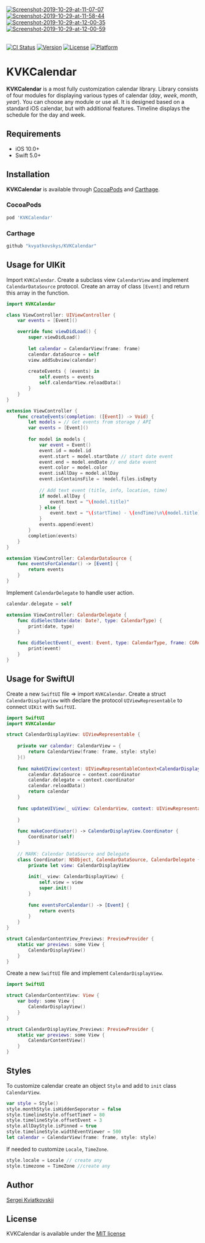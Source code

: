 <a href="https://postimg.cc/BLBC07wH" target="_blank"><img src="https://i.postimg.cc/BLBC07wH/Screenshot-2019-10-29-at-11-07-07.png" alt="Screenshot-2019-10-29-at-11-07-07"/></a> <a href="https://postimg.cc/QKNJxgRP" target="_blank"><img src="https://i.postimg.cc/QKNJxgRP/Screenshot-2019-10-29-at-11-58-44.png" alt="Screenshot-2019-10-29-at-11-58-44"/></a> <a href="https://postimg.cc/f30wpxFc" target="_blank"><img src="https://i.postimg.cc/f30wpxFc/Screenshot-2019-10-29-at-12-00-35.png" alt="Screenshot-2019-10-29-at-12-00-35"/></a> <a href="https://postimg.cc/tZQXjsQL" target="_blank"><img src="https://i.postimg.cc/tZQXjsQL/Screenshot-2019-10-29-at-12-00-59.png" alt="Screenshot-2019-10-29-at-12-00-59"/></a><br/><br/>

[![CI Status](https://img.shields.io/travis/kvyatkovskys/KVKCalendar.svg?style=flat)](https://travis-ci.org/kvyatkovskys/KVKCalendar)
[![Version](https://img.shields.io/cocoapods/v/KVKCalendar.svg?style=flat)](https://cocoapods.org/pods/KVKCalendar)
[![License](https://img.shields.io/cocoapods/l/KVKCalendar.svg?style=flat)](https://cocoapods.org/pods/KVKCalendar)
[![Platform](https://img.shields.io/cocoapods/p/KVKCalendar.svg?style=flat)](https://cocoapods.org/pods/KVKCalendar)

# KVKCalendar

**KVKCalendar** is a most fully customization calendar library. Library consists of four modules for displaying various types of calendar (*day*, *week*, *month*, *year*). You can choose any module or use all. It is designed based on a standard iOS calendar, but with additional features. Timeline displays the schedule for the day and week.

## Requirements

- iOS 10.0+
- Swift 5.0+

## Installation

**KVKCalendar** is available through [CocoaPods](https://cocoapods.org) and [Carthage](https://github.com/Carthage/Carthage).

### CocoaPods
~~~bash
pod 'KVKCalendar'
~~~

### Carthage
~~~bash
github "kvyatkovskys/KVKCalendar"
~~~

## Usage for UIKit
Import `KVKCalendar`.
Create a subclass view `CalendarView` and implement `CalendarDataSource` protocol. Create an array of class `[Event]` and return this array in the function.

```swift
import KVKCalendar

class ViewController: UIViewController {
    var events = [Event]()

    override func viewDidLoad() {
        super.viewDidLoad()
        
        let calendar = CalendarView(frame: frame)
        calendar.dataSource = self
        view.addSubview(calendar)
        
        createEvents { (events) in
            self.events = events
            self.calendarView.reloadData()
        }
    }
}

extension ViewController {
    func createEvents(completion: ([Event]) -> Void) {
        let models = // Get events from storage / API
        var events = [Event]()
        
        for model in models {
            var event = Event()
            event.id = model.id
            event.start = model.startDate // start date event
            event.end = model.endDate // end date event
            event.color = model.color
            event.isAllDay = model.allDay
            event.isContainsFile = !model.files.isEmpty
        
            // Add text event (title, info, location, time)
            if model.allDay {
                event.text = "\(model.title)"
            } else {
                event.text = "\(startTime) - \(endTime)\n\(model.title)"
            }
            events.append(event)
        }
        completion(events)
    }
}

extension ViewController: CalendarDataSource {
    func eventsForCalendar() -> [Event] {
        return events
    }
}
```

Implement `CalendarDelegate` to handle user action.

```swift
calendar.delegate = self

extension ViewController: CalendarDelegate {
    func didSelectDate(date: Date?, type: CalendarType) {
        print(date, type)
    }

    func didSelectEvent(_ event: Event, type: CalendarType, frame: CGRect?) {
        print(event)
    }
}
```

## Usage for SwiftUI
Create a new `SwiftUI` file => import `KVKCalendar`.
Create a struct `CalendarDisplayView` with declare the protocol `UIViewRepresentable` to connect `UIKit` with `SwiftUI`.

```swift
import SwiftUI
import KVKCalendar

struct CalendarDisplayView: UIViewRepresentable {
    
    private var calendar: CalendarView = {
        return CalendarView(frame: frame, style: style)
    }()
        
    func makeUIView(context: UIViewRepresentableContext<CalendarDisplayView>) -> CalendarView {
        calendar.dataSource = context.coordinator
        calendar.delegate = context.coordinator
        calendar.reloadData()
        return calendar
    }
    
    func updateUIView(_ uiView: CalendarView, context: UIViewRepresentableContext<CalendarDisplayView>) {
        
    }
    
    func makeCoordinator() -> CalendarDisplayView.Coordinator {
        Coordinator(self)
    }
    
    // MARK: Calendar DataSource and Delegate
    class Coordinator: NSObject, CalendarDataSource, CalendarDelegate {
        private let view: CalendarDisplayView
        
        init(_ view: CalendarDisplayView) {
            self.view = view
            super.init()
        }
        
        func eventsForCalendar() -> [Event] {
            return events
        }
    }
}

struct CalendarContentView_Previews: PreviewProvider {
    static var previews: some View {
        CalendarDisplayView()
    }
}
```

Create a new `SwiftUI` file and implement `CalendarDisplayView`.

```swift
import SwiftUI

struct CalendarContentView: View {    
    var body: some View {
        CalendarDisplayView()
    }
}

struct CalendarDisplayView_Previews: PreviewProvider {
    static var previews: some View {
        CalendarContentView()
    }
}
```

## Styles
To customize calendar create an object `Style` and add to `init` class `CalendarView`.

```swift
var style = Style()
style.monthStyle.isHiddenSeporator = false
style.timelineStyle.offsetTimeY = 80
style.timelineStyle.offsetEvent = 3
style.allDayStyle.isPinned = true
style.timelineStyle.widthEventViewer = 500
let calendar = CalendarView(frame: frame, style: style)
```

If needed to customize `Locale`, `TimeZone`.

```swift
style.locale = Locale // create any
style.timezone = TimeZone //create any
```

## Author

[Sergei Kviatkovskii](https://github.com/kvyatkovskys)

## License

KVKCalendar is available under the [MIT license](https://github.com/kvyatkovskys/KVKCalendar/blob/master/LICENSE.md)

